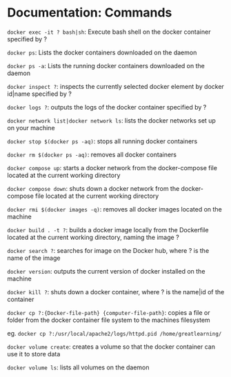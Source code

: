 # Documentation: Commands

`docker exec -it ? bash|sh`: Execute bash shell on the docker container specified by ?

`docker ps`: Lists the docker containers downloaded on the daemon

`docker ps -a`: Lists the running docker containers downloaded on the daemon

`docker inspect ?`: inspects the currently selected docker element by docker id|name specified by ?

`docker logs ?`: outputs the logs of the docker container specified by ?

`docker network list|docker network ls`: lists the docker networks set up on your machine

`docker stop $(docker ps -aq)`: stops all running docker containers

`docker rm $(docker ps -aq)`: removes all docker containers

`docker compose up`: starts a docker network from the docker-compose file located at the current working directory

`docker compose down`: shuts down a docker network from the docker-compose file located at the current working directory

`docker rmi $(docker images -q)`: removes all docker images located on the machine

`docker build . -t ?`: builds a docker image locally from the Dockerfile located at the current working directory, naming the image ?

`docker search ?`: searches for image on the Docker hub, where ? is the name of the image

`docker version`: outputs the current version of docker installed on the machine

`docker kill ?`: shuts down a docker container, where ? is the name|id of the container

`docker cp ?:{Docker-file-path} {computer-file-path}`: copies a file or folder from the docker container file system to the machines filesystem

eg. `docker cp ?:/usr/local/apache2/logs/httpd.pid /home/greatlearning/`

`docker volume create`: creates a volume so that the docker container can use it to store data

`docker volume ls`: lists all volumes on the daemon
